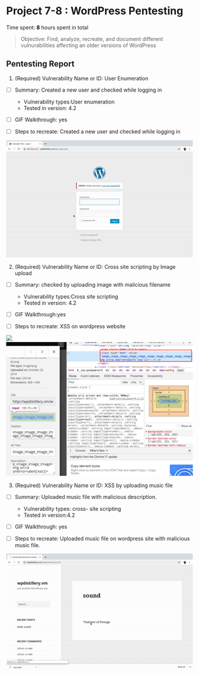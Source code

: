 # Project 7-8 : WordPress Pentesting

Time spent: **8** hours spent in total

> Objective: Find, analyze, recreate, and document different vulnurabilities affecting an older versions of WordPress

## Pentesting Report

1. (Required) Vulnerability Name or ID: User Enumeration
  - [ ] Summary: Created a new user and checked while logging in
    - Vulnerability types:User enumeration
    - Tested in version: 4.2
     
  - [ ] GIF Walkthrough: yes 
  - [ ] Steps to recreate: Created a new user and checked while logging in
  <img src="https://github.com/saroze13/week7-8/blob/master/User-Enumeration.gif">



2. (Required) Vulnerability Name or ID: Cross site scripting by Image upload
  - [ ] Summary: checked by uploading image with malicious filename
    - Vulnerability types:Cross site scripting
    - Tested in version: 4.2
    
  - [ ] GIF Walkthrough:yes
  - [ ] Steps to recreate: XSS on wordpress website
<img src="https://github.com/saroze13/week7-8/blob/master/xss-through-image-upload.gif">
<img src="https://github.com/saroze13/week7-8/blob/master/image-upload-xss.png">


3. (Required) Vulnerability Name or ID: XSS by uploading music file
  - [ ] Summary: Uploaded music file with malicious description.
    - Vulnerability types: cross- site scripting
    - Tested in version:4.2
     
  - [ ] GIF Walkthrough: yes
  - [ ] Steps to recreate: Uploaded music file on wordpress site with malicious music file.
   
   <img src='https://github.com/saroze13/week7-8/blob/master/media-upload-xss.gif' />
   
